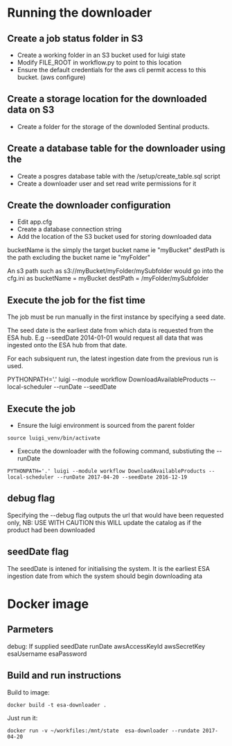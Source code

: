 # Running the downloader 
## Create a job status folder in S3
- Create a working folder in an S3 bucket used for luigi state
- Modify FILE_ROOT in workflow.py to point to this location
- Ensure the default credentials for the aws cli permit access to this bucket. (aws configure)

## Create a storage location for the downloaded data on S3
- Create a folder for the storage of the downloded Sentinal products.

## Create a database table for the downloader using the
- Create a posgres database table with the /setup/create_table.sql script 
- Create a downloader user and set read write permissions for it

## Create the downloader configuration
- Edit app.cfg
- Create a database connection string
- Add the location of the S3 bucket used for storing downloaded data

bucketName is the simply the target bucket name ie "myBucket"
destPath is the path excluding the bucket name ie "myFolder"

An s3 path such as s3://myBucket/myFolder/mySubfolder would go into the cfg.ini as
bucketName = myBucket
destPath = /myFolder/mySubfolder

## Execute the job for the fist time
The job must be run manually in the first instance by specifying a seed date. 

The seed date is the earliest date from which data is requested from the ESA hub.
E.g --seedDate 2014-01-01 would request all data that was ingested onto the ESA hub from that date.

For each subsiquent run, the latest ingestion date from the previous run is used.

PYTHONPATH='.' luigi --module workflow DownloadAvailableProducts --local-scheduler --runDate <todays date in yyyy-mm-dd> --seedDate <seed date in yyyy-mm-dd>

## Execute the job
- Ensure the luigi environment is sourced from the parent folder
```
source luigi_venv/bin/activate
```
- Execute the downloader with the following command, substiuting the --runDate 
```
PYTHONPATH='.' luigi --module workflow DownloadAvailableProducts --local-scheduler --runDate 2017-04-20 --seedDate 2016-12-19
```
## debug flag
Specifying the --debug flag outputs the url that would have been requested only,
NB: USE WITH CAUTION this WILL update the catalog as if the product had been downloaded

## seedDate flag
The seedDate is intened for initialising the system. It is the earliest ESA ingestion date from which the system should begin downloading ata

# Docker image
## Parmeters
debug:
    If supplied 
seedDate
runDate
awsAccessKeyId
awsSecretKey
esaUsername
esaPassword

## Build and run instructions

Build to image: 

    docker build -t esa-downloader .

Just run it:

    docker run -v ~/workfiles:/mnt/state  esa-downloader --rundate 2017-04-20

